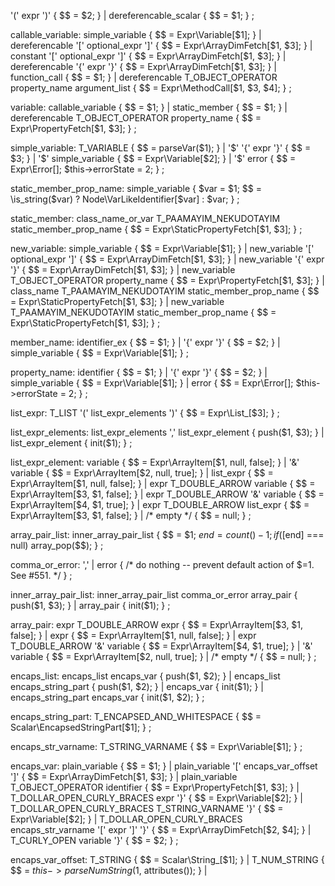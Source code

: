  '(' expr ')'                                          { $$ = $2; }
    | dereferencable_scalar                                 { $$ = $1; }
;

callable_variable:
      simple_variable                                       { $$ = Expr\Variable[$1]; }
    | dereferencable '[' optional_expr ']'                  { $$ = Expr\ArrayDimFetch[$1, $3]; }
    | constant '[' optional_expr ']'                        { $$ = Expr\ArrayDimFetch[$1, $3]; }
    | dereferencable '{' expr '}'                           { $$ = Expr\ArrayDimFetch[$1, $3]; }
    | function_call                                         { $$ = $1; }
    | dereferencable T_OBJECT_OPERATOR property_name argument_list
          { $$ = Expr\MethodCall[$1, $3, $4]; }
;

variable:
      callable_variable                                     { $$ = $1; }
    | static_member                                         { $$ = $1; }
    | dereferencable T_OBJECT_OPERATOR property_name        { $$ = Expr\PropertyFetch[$1, $3]; }
;

simple_variable:
      T_VARIABLE                                            { $$ = parseVar($1); }
    | '$' '{' expr '}'                                      { $$ = $3; }
    | '$' simple_variable                                   { $$ = Expr\Variable[$2]; }
    | '$' error                                             { $$ = Expr\Error[]; $this->errorState = 2; }
;

static_member_prop_name:
      simple_variable
          { $var = $1; $$ = \is_string($var) ? Node\VarLikeIdentifier[$var] : $var; }
;

static_member:
      class_name_or_var T_PAAMAYIM_NEKUDOTAYIM static_member_prop_name
          { $$ = Expr\StaticPropertyFetch[$1, $3]; }
;

new_variable:
      simple_variable                                       { $$ = Expr\Variable[$1]; }
    | new_variable '[' optional_expr ']'                    { $$ = Expr\ArrayDimFetch[$1, $3]; }
    | new_variable '{' expr '}'                             { $$ = Expr\ArrayDimFetch[$1, $3]; }
    | new_variable T_OBJECT_OPERATOR property_name          { $$ = Expr\PropertyFetch[$1, $3]; }
    | class_name T_PAAMAYIM_NEKUDOTAYIM static_member_prop_name
          { $$ = Expr\StaticPropertyFetch[$1, $3]; }
    | new_variable T_PAAMAYIM_NEKUDOTAYIM static_member_prop_name
          { $$ = Expr\StaticPropertyFetch[$1, $3]; }
;

member_name:
      identifier_ex                                         { $$ = $1; }
    | '{' expr '}'	                                        { $$ = $2; }
    | simple_variable	                                    { $$ = Expr\Variable[$1]; }
;

property_name:
      identifier                                            { $$ = $1; }
    | '{' expr '}'	                                        { $$ = $2; }
    | simple_variable	                                    { $$ = Expr\Variable[$1]; }
    | error                                                 { $$ = Expr\Error[]; $this->errorState = 2; }
;

list_expr:
      T_LIST '(' list_expr_elements ')'                     { $$ = Expr\List_[$3]; }
;

list_expr_elements:
      list_expr_elements ',' list_expr_element              { push($1, $3); }
    | list_expr_element                                     { init($1); }
;

list_expr_element:
      variable                                              { $$ = Expr\ArrayItem[$1, null, false]; }
    | '&' variable                                          { $$ = Expr\ArrayItem[$2, null, true]; }
    | list_expr                                             { $$ = Expr\ArrayItem[$1, null, false]; }
    | expr T_DOUBLE_ARROW variable                          { $$ = Expr\ArrayItem[$3, $1, false]; }
    | expr T_DOUBLE_ARROW '&' variable                      { $$ = Expr\ArrayItem[$4, $1, true]; }
    | expr T_DOUBLE_ARROW list_expr                         { $$ = Expr\ArrayItem[$3, $1, false]; }
    | /* empty */                                           { $$ = null; }
;

array_pair_list:
      inner_array_pair_list
          { $$ = $1; $end = count($$)-1; if ($$[$end] === null) array_pop($$); }
;

comma_or_error:
      ','
    | error
          { /* do nothing -- prevent default action of $$=$1. See #551. */ }
;

inner_array_pair_list:
      inner_array_pair_list comma_or_error array_pair       { push($1, $3); }
    | array_pair                                            { init($1); }
;

array_pair:
      expr T_DOUBLE_ARROW expr                              { $$ = Expr\ArrayItem[$3, $1,   false]; }
    | expr                                                  { $$ = Expr\ArrayItem[$1, null, false]; }
    | expr T_DOUBLE_ARROW '&' variable                      { $$ = Expr\ArrayItem[$4, $1,   true]; }
    | '&' variable                                          { $$ = Expr\ArrayItem[$2, null, true]; }
    | /* empty */                                           { $$ = null; }
;

encaps_list:
      encaps_list encaps_var                                { push($1, $2); }
    | encaps_list encaps_string_part                        { push($1, $2); }
    | encaps_var                                            { init($1); }
    | encaps_string_part encaps_var                         { init($1, $2); }
;

encaps_string_part:
      T_ENCAPSED_AND_WHITESPACE                             { $$ = Scalar\EncapsedStringPart[$1]; }
;

encaps_str_varname:
      T_STRING_VARNAME                                      { $$ = Expr\Variable[$1]; }
;

encaps_var:
      plain_variable                                        { $$ = $1; }
    | plain_variable '[' encaps_var_offset ']'              { $$ = Expr\ArrayDimFetch[$1, $3]; }
    | plain_variable T_OBJECT_OPERATOR identifier           { $$ = Expr\PropertyFetch[$1, $3]; }
    | T_DOLLAR_OPEN_CURLY_BRACES expr '}'                   { $$ = Expr\Variable[$2]; }
    | T_DOLLAR_OPEN_CURLY_BRACES T_STRING_VARNAME '}'       { $$ = Expr\Variable[$2]; }
    | T_DOLLAR_OPEN_CURLY_BRACES encaps_str_varname '[' expr ']' '}'
          { $$ = Expr\ArrayDimFetch[$2, $4]; }
    | T_CURLY_OPEN variable '}'                             { $$ = $2; }
;

encaps_var_offset:
      T_STRING                                              { $$ = Scalar\String_[$1]; }
    | T_NUM_STRING                                          { $$ = $this->parseNumString($1, attributes()); }
    |